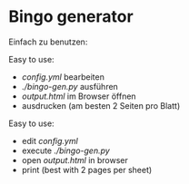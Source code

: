 # Bingo generator

Einfach zu benutzen:

Easy to use:
 + _config.yml_ bearbeiten
 + _./bingo-gen.py_ ausführen
 + _output.html_ im Browser öffnen
 + ausdrucken (am besten 2 Seiten pro Blatt)

Easy to use:
 + edit _config.yml_
 + execute _./bingo-gen.py_
 + open _output.html_ in browser
 + print (best with 2 pages per sheet)